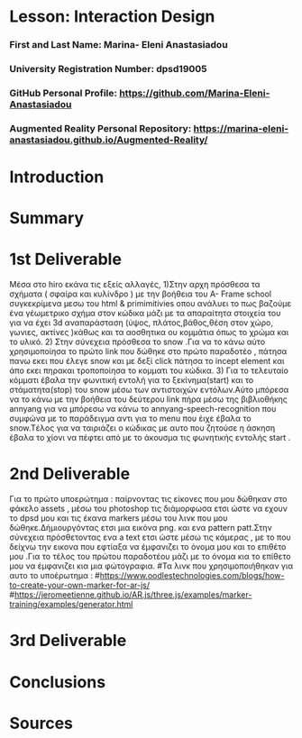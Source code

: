 # Lesson: Interaction Design

### First and Last Name: Marina- Eleni Anastasiadou
### University Registration Number: dpsd19005
### GitHub Personal Profile: https://github.com/Marina-Eleni-Anastasiadou
### Augmented Reality Personal Repository: https://marina-eleni-anastasiadou.github.io/Augmented-Reality/

# Introduction

# Summary


# 1st Deliverable
Μέσα στο hiro εκάνα τις εξείς αλλαγές, 
1)Στην αρχη πρόσθεσα τα σχήματα ( σφαίρα και κυλίνδρο ) με την βοήθεια του A- Frame school συγκεκρίμενα μεσω του html & primimitivies  οπου ανάλυει το πως βαζούμε ένα γέωμετρικο σχήμα στον κώδικα  μάζι με τα απαραίτητα στοιχεία του για να έχει 3d αναπαράσταση (ύψος, πλάτος,βάθος,θέση στον χώρο, γωνιες, ακτίνες )κάθως και τα αοσθητικα ου κομμάτια όπως το χρώμα και το υλικό.
2) Στην σύνεχεια πρόσθεσα το snow .Για να το κάνω αύτο χρησιμοποίησα το πρώτο link που δώθηκε στο πρώτο παραδοτέο , πάτησα πανω εκει που έλεγε snow  και με δεξί click πάτησα το incept element και άπο εκει πηρακαι τροποποίησα το κομματι του κώδικα.
3) Για το τελευταίο κόμματι έβαλα την φωνιτική εντολή για το ξεκίνημα(start) και το στάματητα(stop) του snow μέσω των αντιστοιχών εντόλων.Αύτο μπόρεσα να το κάνω με την βοήθεια του δεύτερου link  πήρα μέσω  της  βιβλιοθήκης annyang  για να μπόρεσω να κάνω το annyang-speech-recognition  που συμφώνα με το παράδειγμα  αντι για το menu που έιχε  έβαλα το snow.Tέλος για να ταιριάζει ο κώδικας με αυτο που ζητούσε η άσκηση έβαλα το χίονι να πέφτει από με το άκουσμα τις φωνητικής εντολής start . 

# 2nd Deliverable 
Για το πρώτο υποερώτημα : παίρνοντας τις είκονες που μου δώθηκαν στο φάκελο assets , μέσω του photoshop τις διάμορφωσα ετσι ώστε να εχουν το dpsd μου και τις έκανα markers μέσω του λινκ που μου δώθηκε.Δήμιουργόντας ετσι μια εικόνα png. και ενα pattern patt.Στην σύνεχεια πρόσθετοντας ενα a text ετσι ώστε μέσω  τις κάμερας , με το που δείχνω την εικονα που εφτίαξα να έμφανιζει το όνομα μου και το επιθέτο μου .Για το τέλος του πρώτου παραδοτέου μάζι με το όνομα κια το επίθετο μου να έμφανιζει κια μια φώτογραφια.   #Τα λινκ που χρησιμοποιήθηκαν για αυτο το υποέρωτημα : #https://www.oodlestechnologies.com/blogs/how-to-create-your-own-marker-for-ar-js/ 
#https://jeromeetienne.github.io/AR.js/three.js/examples/marker-training/examples/generator.html 



# 3rd Deliverable 


# Conclusions


# Sources

